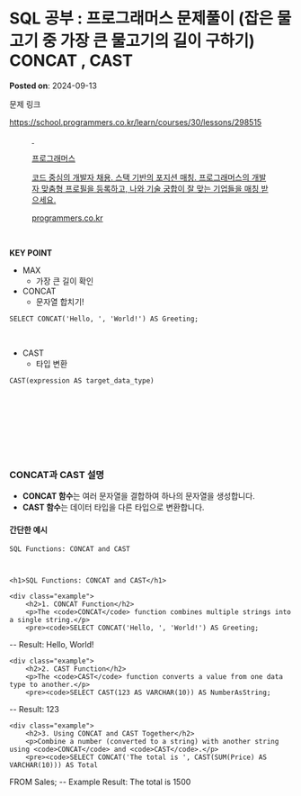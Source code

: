# SQL 공부 : 프로그래머스 문제풀이 (잡은 물고기 중 가장 큰 물고기의 길이 구하기) CONCAT , CAST
**Posted on**: 2024-09-13

<p>문제 링크</p>
<p><a href="https://school.programmers.co.kr/learn/courses/30/lessons/298515" rel="noopener&nbsp;noreferrer" target="_blank">https://school.programmers.co.kr/learn/courses/30/lessons/298515</a></p>
<figure contenteditable="false" id="og_1726193113633"><a href="https://school.programmers.co.kr/learn/courses/30/lessons/298515" rel="noopener" target="_blank">
<div class="og-image">&nbsp;</div>
<div class="og-text">
<p class="og-title">프로그래머스</p>
<p class="og-desc">코드 중심의 개발자 채용. 스택 기반의 포지션 매칭. 프로그래머스의 개발자 맞춤형 프로필을 등록하고, 나와 기술 궁합이 잘 맞는 기업들을 매칭 받으세요.</p>
<p class="og-host">programmers.co.kr</p>
</div>
</a></figure>
<p>&nbsp;</p>
<p><b>KEY POINT</b></p>
<ul>
<li>MAX
<ul>
<li>가장 큰 길이 확인</li>
</ul>
</li>
<li>CONCAT
<ul>
<li>문자열 합치기!</li>
</ul>
</li>
</ul>
<pre class="sql" id="code_1726193182759"><code>SELECT CONCAT('Hello, ', 'World!') AS Greeting;</code></pre>
<p>&nbsp;</p>
<ul>
<li>CAST
<ul>
<li>타입 변환</li>
</ul>
</li>
</ul>
<pre class="sql" id="code_1726193250897"><code>CAST(expression AS target_data_type)</code></pre>
<p>&nbsp;</p>
<p>&nbsp;</p>
<p>&nbsp;</p>
<p>&nbsp;</p>
<div>
<div>
<h3>CONCAT과 CAST 설명</h3>
<ul>
<li><b>CONCAT 함수</b>는 여러 문자열을 결합하여 하나의 문자열을 생성합니다.</li>
<li><b>CAST 함수</b>는 데이터 타입을 다른 타입으로 변환합니다.</li>
</ul>
<h4>간단한 예시</h4>



    
    
    SQL Functions: CONCAT and CAST
    


    <h1>SQL Functions: CONCAT and CAST</h1>
    
    <div class="example">
        <h2>1. CONCAT Function</h2>
        <p>The <code>CONCAT</code> function combines multiple strings into a single string.</p>
        <pre><code>SELECT CONCAT('Hello, ', 'World!') AS Greeting;
-- Result: Hello, World!
        </code></pre>
    </div>

    <div class="example">
        <h2>2. CAST Function</h2>
        <p>The <code>CAST</code> function converts a value from one data type to another.</p>
        <pre><code>SELECT CAST(123 AS VARCHAR(10)) AS NumberAsString;
-- Result: 123
        </code></pre>
    </div>

    <div class="example">
        <h2>3. Using CONCAT and CAST Together</h2>
        <p>Combine a number (converted to a string) with another string using <code>CONCAT</code> and <code>CAST</code>.</p>
        <pre><code>SELECT CONCAT('The total is ', CAST(SUM(Price) AS VARCHAR(10))) AS Total
FROM Sales;
-- Example Result: The total is 1500
        </code></pre>
    </div>



</div>
</div>
<p>&nbsp;</p>
<div>
<div>&nbsp;</div>
</div>
<p>&nbsp;</p>
